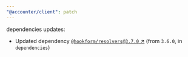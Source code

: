 ```yaml
---
"@accounter/client": patch
---
```

dependencies updates:
  - Updated dependency [`@hookform/resolvers@3.7.0` ↗︎](https://www.npmjs.com/package/@hookform/resolvers/v/3.7.0) (from `3.6.0`, in `dependencies`)
